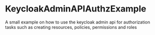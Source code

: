 # KeycloakAdminAPIAuthzExample
A small example on how to use the keycloak admin api for authorization tasks such as creating resources, policies, permissions and roles
